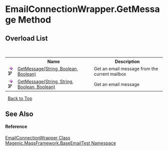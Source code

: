 # EmailConnectionWrapper.GetMessage Method 
 


## Overload List
&nbsp;<table><tr><th></th><th>Name</th><th>Description</th></tr><tr><td>![Public method](media/pubmethod.gif "Public method")![Code example](media/CodeExample.png "Code example")</td><td><a href="#/MAQS_4/Email_AUTOGENERATED/EmailConnectionWrapper-GetMessage_Method_(String,_Boolean,_Boolean)">GetMessage(String, Boolean, Boolean)</a></td><td>
Get an email message from the current mailbox</td></tr><tr><td>![Public method](media/pubmethod.gif "Public method")![Code example](media/CodeExample.png "Code example")</td><td><a href="#/MAQS_4/Email_AUTOGENERATED/EmailConnectionWrapper-GetMessage_Method_(String,_String,_Boolean,_Boolean)">GetMessage(String, String, Boolean, Boolean)</a></td><td>
Get an email message</td></tr></table>&nbsp;
<a href="#emailconnectionwrapper.getmessage-method">Back to Top</a>

## See Also


#### Reference
<a href="#/MAQS_4/Email_AUTOGENERATED/EmailConnectionWrapper_Class">EmailConnectionWrapper Class</a><br /><a href="#/MAQS_4/Email_AUTOGENERATED/Magenic-MaqsFramework-BaseEmailTest_Namespace">Magenic.MaqsFramework.BaseEmailTest Namespace</a><br />